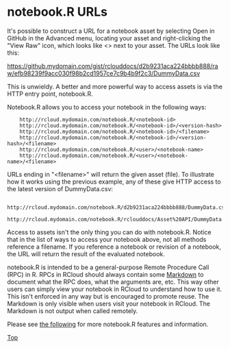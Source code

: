 # notebook.R URLs

It's possible to construct a URL for a notebook asset by selecting Open in GitHub in the Advanced menu, locating your asset and right-clicking the "View Raw" icon, which looks like &lt;&gt; next to your asset. The URLs look like this:

https://github.mydomain.com/gist/rclouddocs/d2b9231aca224bbbb888/raw/efb98239f9acc030f98b2cd1957ce7c9b4b9f2c3/DummyData.csv

This is unwieldy. A better and more powerful way to access assets is via the HTTP entry point, notebook.R.

Notebook.R allows you to access your notebook in the following ways:

        http://rcloud.mydomain.com/notebook.R/<notebook-id>
        http://rcloud.mydomain.com/notebook.R/<notebook-id>/<version-hash>
        http://rcloud.mydomain.com/notebook.R/<notebook-id>/<filename>
        http://rcloud.mydomain.com/notebook.R/<notebook-id>/<version-hash>/<filename>
        http://rcloud.mydomain.com/notebook.R/<user>/<notebook-name>
        http://rcloud.mydomain.com/notebook.R/<user>/<notebook-name>/<filename>

URLs ending in "&lt;filename&gt;" will return the given asset (file). To illustrate how it works using the previous example, any of these give HTTP access to the latest version of DummyData.csv:

        http://rcloud.mydomain.com/notebook.R/d2b9231aca224bbbb888/DummyData.csv
        http://rcloud.mydomain.com/notebook.R/rclouddocs/Asset%20API/DummyData.csv

Access to assets isn't the only thing you can do with notebook.R. Notice that in the list of ways to access your notebook above, not all methods reference a filename. If you reference a notebook or revision of a notebook, the URL will return the result of the evaluated notebook.

notebook.R is intended to be a general-purpose Remote Procedure Call (RPC) in R. RPCs in RCloud should always contain some [Markdown](#Markdowncells) to document what the RPC does, what the arguments are, etc. This way other users can simply view your notebook in RCloud to understand how to use it. This isn't enforced in any way but is encouraged to promote reuse. The Markdown is only visible when users visit your notebook in RCloud. The Markdown is not output when called remotely.

Please see [the following](https://github.com/att/rcloud/blob/develop/NEWS.md#rcloud-09) for more notebook.R features and information.

[Top](#TOP)

<a name="sharedrurls"></a>
